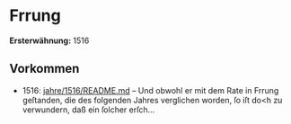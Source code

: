 # Frrung

**Ersterwähnung:** 1516

## Vorkommen
- 1516: [jahre/1516/README.md](../jahre/1516/README.md) – Und obwohl er mit dem Rate in Frrung
geſtanden, die des folgenden Jahres verglichen worden,
ſo iſt do<h zu verwundern, daß ein ſolcher erſch...
